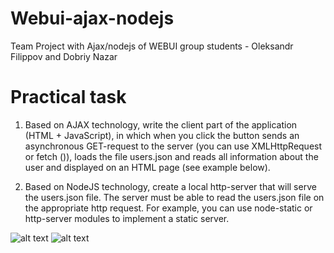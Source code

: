 # Webui-ajax-nodejs

Team Project with Ajax/nodejs of WEBUI group students - Oleksandr Filippov and Dobriy Nazar

# Practical task

1. Based on AJAX technology, write the client part of the application (HTML + JavaScript), in which when you click the button sends an asynchronous GET-request to the server (you can use XMLHttpRequest or fetch ()), loads the file users.json and reads all information about the user and displayed on an HTML page (see example below).

2. Based on NodeJS technology, create a local http-server that will serve the users.json file. The server must be able to read the users.json file on the appropriate http request. For example, you can use node-static or http-server modules to implement a static server.

![alt text](https://github.com/[filiczini]/[repWebui-ajax-nodejs]/blob/[main]/Picture1.png?raw=true)
![alt text](https://github.com/[filiczini]/[repWebui-ajax-nodejs]/blob/[main]/Picture2.png?raw=true)
